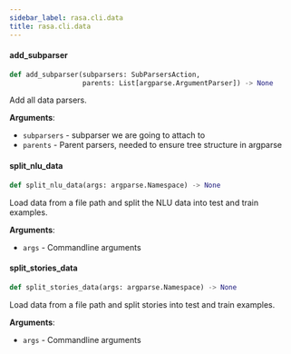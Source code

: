 ```yaml
---
sidebar_label: rasa.cli.data
title: rasa.cli.data
---
```

#### add\_subparser

```python
def add_subparser(subparsers: SubParsersAction,
                  parents: List[argparse.ArgumentParser]) -> None
```

Add all data parsers.

**Arguments**:

- `subparsers` - subparser we are going to attach to
- `parents` - Parent parsers, needed to ensure tree structure in argparse

#### split\_nlu\_data

```python
def split_nlu_data(args: argparse.Namespace) -> None
```

Load data from a file path and split the NLU data into test and train examples.

**Arguments**:

- `args` - Commandline arguments

#### split\_stories\_data

```python
def split_stories_data(args: argparse.Namespace) -> None
```

Load data from a file path and split stories into test and train examples.

**Arguments**:

- `args` - Commandline arguments

